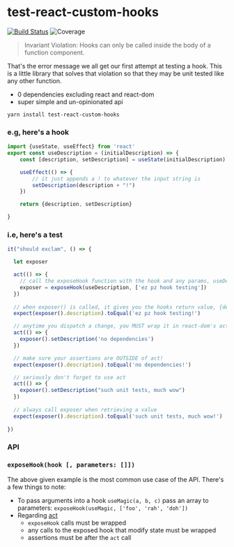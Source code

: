 <h1>test-react-custom-hooks</h1>

[![Build Status](https://travis-ci.com/seth-wat/test-react-custom-hooks.svg?branch=master)](https://travis-ci.com/seth-wat/test-react-custom-hooks)
![Coverage](https://img.shields.io/badge/coverage-100%25-brightgreen.svg)

> Invariant Violation: Hooks can only be called inside the body of a function component.

That's the error message we all get our first attempt at testing a hook. 
This is a little library that solves that violation so that they may be unit tested like any other function.

* 0 dependencies excluding react and react-dom
* super simple and un-opinionated api

`yarn install test-react-custom-hooks`

### e.g, here's a hook

```javascript
import {useState, useEffect} from 'react'
export const useDescription = (initialDescription) => {
    const [description, setDescription] = useState(initialDescription)

    useEffect(() => {
        // it just appends a ! to whatever the input string is
        setDescription(description + "!")
    })

    return {description, setDescription}

}
```

### i.e, here's a test

```javascript
it("should exclam", () => {

  let exposer

  act(() => {
    // call the exposeHook function with the hook and any params, useDescription(description: string)
    exposer = exposeHook(useDescription, ['ez pz hook testing'])
  })
  
  // when exposer() is called, it gives you the hooks return value, {description, setDescription}
  expect(exposer().description).toEqual('ez pz hook testing!')

  // anytime you dispatch a change, you MUST wrap it in react-dom's act function
  act(() => {
    exposer().setDescription('no dependencies')
  })

  // make sure your assertions are OUTSIDE of act!
  expect(exposer().description).toEqual('no dependencies!')

  // seriously don't forget to use act
  act(() => {
    exposer().setDescription("such unit tests, much wow")
  })
  
  // always call exposer when retrieving a value
  expect(exposer().description).toEqual('such unit tests, much wow!')
  
})
```

### API
### `exposeHook(hook [, parameters: []])`

The above given example is the most common use case of the API. There's a few things to note:
- To pass arguments into a hook `useMagic(a, b, c)` pass an array to parameters:
 `exposeHook(useMagic, ['foo', 'rah', 'doh'])`
- Regarding [act](https://reactjs.org/docs/test-utils.html#act)
    - `exposeHook` calls must be wrapped
    - any calls to the exposed hook that modify state must be wrapped
    - assertions must be after the `act` call
